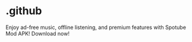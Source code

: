 # .github
Enjoy ad-free music, offline listening, and premium features with Spotube Mod APK! Download now!
